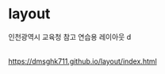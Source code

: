 # layout

인천광역시 교육청 참고 연습용 레이아웃 d<br><br>

<a href="https://dmsghk711.github.io/layout/index.html">https://dmsghk711.github.io/layout/index.html</a>
